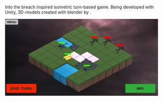 
Into the breach inspired isometric turn-based game. Being developed with Unity, 3D-models created with blender by .

<img src="/linvasion.png" alt="pic1"/>
